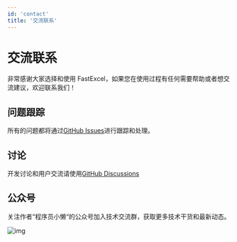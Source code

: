 ```yaml
---
id: 'contact'
title: '交流联系'
---
```


# 交流联系
非常感谢大家选择和使用 FastExcel，如果您在使用过程有任何需要帮助或者想交流建议，欢迎联系我们！

## 问题跟踪
所有的问题都将通过[GitHub Issues](https://github.com/fast-excel/fastexcel/issues)进行跟踪和处理。

## 讨论
开发讨论和用户交流请使用[GitHub Discussions](https://github.com/fast-excel/fastexcel/discussions)

## 公众号

关注作者“程序员小懒“的公众号加入技术交流群，获取更多技术干货和最新动态。

![img](/img/docs/wechat-public.jpg)
